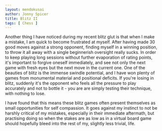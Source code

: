 ```yaml
---
layout: mendokusai
author: Jonny Spicer
title: Blitz II
tags: [ Chess ]
---
```

Another thing I have noticed during my recent blitz glut is that when I make a mistake, I am quick to become frustrated at myself. After having made 30 good moves against a strong
opponent, finding myself in a winning position, to throw it all away with a single beginnerish oversight really sucks. In order to keep playing long sessions without further
evaporation of rating points, it's important to forgive oneself immediately, and see not only the next game with fresh eyes but the next move in the current one. One of the beauties of
blitz is the immense swindle potential, and I have won plenty of games from monumental material and positional deficits. If you're losing in blitz, suddenly it's the opponent who feels
all the pressure to play accurately and not to bottle it - you are are simply testing their technique, with nothing to lose.

I have found that this means these blitz games often present themselves as small opportunities for self compassion. It goes against my instinct to not be harshly critical of my
mistakes, especially in their immediate aftermath, but practising doing so when the stakes are as low as in a virtual board game should hopefully bleed into the rest of my, slightly
less trivial, life.
